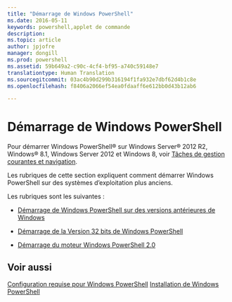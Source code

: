 ```yaml
---
title: "Démarrage de Windows PowerShell"
ms.date: 2016-05-11
keywords: powershell,applet de commande
description: 
ms.topic: article
author: jpjofre
manager: dongill
ms.prod: powershell
ms.assetid: 59b649a2-c90c-4cf4-bf95-a740c59148e7
translationtype: Human Translation
ms.sourcegitcommit: 03ac4b90d299b316194f1fa932e7dbf62d4b1c8e
ms.openlocfilehash: f8406a2066ef54ea0fdaaff6e612bb0d43b12ab6

---
```


# Démarrage de Windows PowerShell
Pour démarrer Windows PowerShell® sur Windows Server® 2012 R2, Windows® 8.1, Windows Server 2012 et Windows 8, voir [Tâches de gestion courantes et navigation](http://technet.microsoft.com/library/hh831491.aspx).

Les rubriques de cette section expliquent comment démarrer Windows PowerShell sur des systèmes d’exploitation plus anciens.

Les rubriques sont les suivantes :

-   [Démarrage de Windows PowerShell sur des versions antérieures de Windows](Starting-Windows-PowerShell-on-Earlier-Versions-of-Windows.md)

-   [Démarrage de la Version 32 bits de Windows PowerShell](Starting-the-32-Bit-Version-of-Windows-PowerShell.md)

-   [Démarrage du moteur Windows PowerShell 2.0](Starting-the-Windows-PowerShell-2.0-Engine.md)

## Voir aussi
[Configuration requise pour Windows PowerShell](Windows-PowerShell-System-Requirements.md)
[Installation de Windows PowerShell](Installing-Windows-PowerShell.md)




<!--HONumber=Aug16_HO3-->


